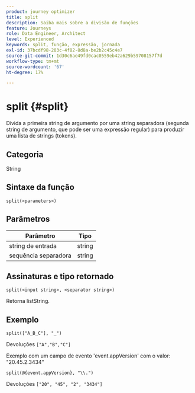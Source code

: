 ```yaml
---
product: journey optimizer
title: split
description: Saiba mais sobre a divisão de funções
feature: Journeys
role: Data Engineer, Architect
level: Experienced
keywords: split, função, expressão, jornada
exl-id: 37bcdf98-203c-4f82-8d8a-be2b2c45c4e7
source-git-commit: 1d30c6ae49fd0cac0559eb42a629b59708157f7d
workflow-type: tm+mt
source-wordcount: '67'
ht-degree: 17%

---
```


# split {#split}

Divida a primeira string de argumento por uma string separadora (segunda string de argumento, que pode ser uma expressão regular) para produzir uma lista de strings (tokens).

## Categoria

String

## Sintaxe da função

`split(<parameters>)`

## Parâmetros

| Parâmetro | Tipo |
|-----------|------------------|
| string de entrada | string |
| sequência separadora | string |

## Assinaturas e tipo retornado

`split(<input string>, <separator string>)`

Retorna listString.

## Exemplo

`split(["A_B_C"], "_")`

Devoluções `["A","B","C"]`

Exemplo com um campo de evento &#39;event.appVersion&#39; com o valor: &quot;20.45.2.3434&quot;

`split(@{event.appVersion}, "\\.")`

Devoluções `["20", "45", "2", "3434"]`
